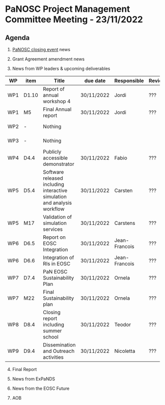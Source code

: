PaNOSC Project Management Committee Meeting - 23/11/2022
=========================================================

Agenda
------	

1. [PaNOSC closing event](https://indico.esrf.fr/event/66/) news

2. Grant Agreement amendment news

3. News from WP leaders & upcoming deliverables

|  WP  | item |    Title    | due date | Responsible | Reviewer | Status |
| ---- | ---- | ----------- | -------- | -------- | -------- | -------|
| WP1  | D1.10 | Report of annual workshop 4 | 30/11/2022 | Jordi | ??? |  |
| WP1  | M5   | Final Annual report  | 30/11/2022 | Jordi | ??? |   |
| WP2  |   -  | Nothing |  |  |  | off the hook! |
| WP3  |   -  | Nothing |  |  |  | off the hook! |
| WP4  | D4.4 | Publicly accessible demonstrator | 30/11/2022 | Fabio | ??? |   |
| WP5  | D5.4 | Software released including interactive simulation and analysis workflow | 30/11/2022 | Carsten | ??? |   |
| WP5  | M17  | Validation of simulation services | 30/11/2022 | Carstens | ??? |   |
| WP6  | D6.5 | Report on EOSC Integration | 30/11/2022 | Jean-Francois | ??? |   |
| WP6  | D6.6 | Integration of RIs in EOSC | 30/11/2022 | Jean-Francois | ??? |   |
| WP7  | D7.4 | PaN EOSC Sustainability Plan | 30/11/2022 | Ornela | ??? |   |
| WP7  | M22  | Final Sustainability plan | 30/11/2022 | Ornela | ??? |   |
| WP8  | D8.4 | Closing report including summer school | 30/11/2022 | Teodor | ??? |   |
| WP9  | D9.4 | Dissemination and Outreach activities | 30/11/2022 | Nicoletta | ??? |   |
 
4. Final Report

5. News from ExPaNDS

6. News from the EOSC Future

7. AOB

